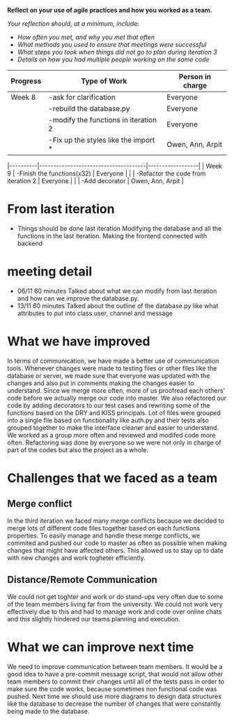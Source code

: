 **Reflect on your use of agile practices and how you worked as a team.**

_Your reflection should, at a minimum, include:_
  * _How often you met, and why you met that often_
  * _What methods you used to ensure that meetings were successful_
  * _What steps you took when things did not go to plan during iteration 3_
  * _Details on how you had multiple people working on the same code_

| Progress | Type of Work                         | Person in charge |
|----------|--------------------------------------|------------------|
| Week 8   | -ask for clarification               | Everyone         |
|          | -rebuild the database.py             | Everyone         |
|          | -modify the functions in iteration 2 | Everyone         |
|          | -Fix up the styles like the import * | Owen, Ann, Arpit |

|----------|--------------------------------------|------------------|
| Week 9   | -Finish the functions(x32)           | Everyone         |
|          | -Refactor the code from iteration 2  | Everyone         |
|          | -Add decorator                       | Owen, Ann, Arpit |

# From last iteration
- Things should be done last iteration
  Modifying the database and all the functions in the last iteration.
  Making the frontend connected with backend

# meeting detail
- 06/11 60 minutes Talked about what we can modify from last iteration and how can we improve the database.py.
- 13/11 60 minutes Talked about the outline of the database.py like what attributes to put into class user, channel and message


# What we have improved
In terms of communication, we have made a better use of communication tools. Whenever changes were made to testing files or other files like the
database or server, we made sure that everyone was updated with the changes and also put in comments making the changes easier to understand.
Since we merge more often, more of us proofread each others' code before we actually merge our code into master. We also refactored our code by adding 
decorators to our test cases and rewriting some of the functions based on the DRY and KISS principals. Lot of files were grouped into a single file based
on functionality like auth.py and their tests also grouped together to make the interface cleaner and easier to understand.
We worked as a group more often and reviewed and modifed code more often. Refactoring was done by everyone so we were not only in charge 
of part of the codes but also the project as a whole.

# Challenges that we faced as a team
## Merge conflict
In the third iteration we faced many merge conflicts because we decided to merge lots of different code files together based on each functions properties. 
To easily manage and handle these merge conflicts, we commited and pushed our code to master as often as possible when making changes that might have 
affected others. This allowed us to stay up to date with new changes and work togheter efficiently.

## Distance/Remote Communication
We could not get toghter and work or do stand-ups very often due to some of the team members living far from the university. We could not work very
effectively due to this and had to manage work and code over online chats and this slightly hindered our teams planning and execution.

# What we can improve next time
We need to improve communication between team members. It would be a good idea to have a pre-commit message script, that would not allow other team members
to commit their changes until all of the tests pass in order to make sure the code works, because sometimes non functional code was pushed.
Next time we should use more diagrams to design data structures like the database to decrease the number of changes that were constantly being made to the 
database.
